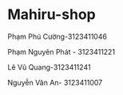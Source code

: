 # Mahiru-shop
Phạm Phú Cường-3123411046

Phạm Nguyên Phát - 3123411221


Lê Vũ Quang-3123411241

Nguyễn Văn An- 3123411007
